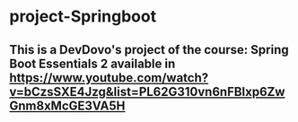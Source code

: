 # project-Springboot

## This is a DevDovo's project of the course: Spring Boot Essentials 2 available in https://www.youtube.com/watch?v=bCzsSXE4Jzg&list=PL62G310vn6nFBIxp6ZwGnm8xMcGE3VA5H
